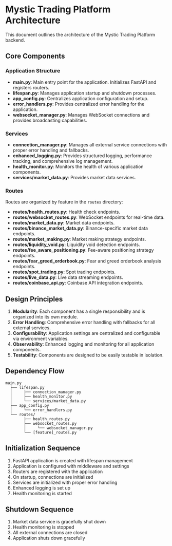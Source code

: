 # Mystic Trading Platform Architecture

This document outlines the architecture of the Mystic Trading Platform backend.

## Core Components

### Application Structure

- **main.py**: Main entry point for the application. Initializes FastAPI and registers routers.
- **lifespan.py**: Manages application startup and shutdown processes.
- **app_config.py**: Centralizes application configuration and setup.
- **error_handlers.py**: Provides centralized error handling for the application.
- **websocket_manager.py**: Manages WebSocket connections and provides broadcasting capabilities.

### Services

- **connection_manager.py**: Manages all external service connections with proper error handling and fallbacks.
- **enhanced_logging.py**: Provides structured logging, performance tracking, and comprehensive log management.
- **health_monitor.py**: Monitors the health of various application components.
- **services/market_data.py**: Provides market data services.

### Routes

Routes are organized by feature in the `routes` directory:

- **routes/health_routes.py**: Health check endpoints.
- **routes/websocket_routes.py**: WebSocket endpoints for real-time data.
- **routes/market_data.py**: Market data endpoints.
- **routes/binance_market_data.py**: Binance-specific market data endpoints.
- **routes/market_making.py**: Market making strategy endpoints.
- **routes/liquidity_void.py**: Liquidity void detection endpoints.
- **routes/fee_aware_positioning.py**: Fee-aware positioning strategy endpoints.
- **routes/fear_greed_orderbook.py**: Fear and greed orderbook analysis endpoints.
- **routes/spot_trading.py**: Spot trading endpoints.
- **routes/live_data.py**: Live data streaming endpoints.
- **routes/coinbase_api.py**: Coinbase API integration endpoints.

## Design Principles

1. **Modularity**: Each component has a single responsibility and is organized into its own module.
2. **Error Handling**: Comprehensive error handling with fallbacks for all external services.
3. **Configurability**: Application settings are centralized and configurable via environment variables.
4. **Observability**: Enhanced logging and monitoring for all application components.
5. **Testability**: Components are designed to be easily testable in isolation.

## Dependency Flow

```
main.py
  ├── lifespan.py
  │     ├── connection_manager.py
  │     ├── health_monitor.py
  │     └── services/market_data.py
  ├── app_config.py
  │     └── error_handlers.py
  └── routes/
        ├── health_routes.py
        ├── websocket_routes.py
        │     └── websocket_manager.py
        └── [feature]_routes.py
```

## Initialization Sequence

1. FastAPI application is created with lifespan management
2. Application is configured with middleware and settings
3. Routers are registered with the application
4. On startup, connections are initialized
5. Services are initialized with proper error handling
6. Enhanced logging is set up
7. Health monitoring is started

## Shutdown Sequence

1. Market data service is gracefully shut down
2. Health monitoring is stopped
3. All external connections are closed
4. Application shuts down gracefully
